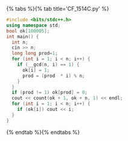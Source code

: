 {% tabs %}{% tab title='CF_1514C.py' %}

```cpp
#include <bits/stdc++.h>
using namespace std;
bool ok[100005];
int main() {
  int n;
  cin >> n;
  long long prod=1;
  for (int i = 1; i < n; i++) {
    if (__gcd(n, i) == 1) {
      ok[i] = 1;
      prod = (prod  * i) % n;
    }
  }
  if (prod != 1) ok[prod] = 0;
  cout << count(ok + 1, ok + n, 1) << endl;
  for (int i = 1; i < n; i++) {
    if (ok[i]) cout << i;
  }
}
```

{% endtab %}{% endtabs %}
